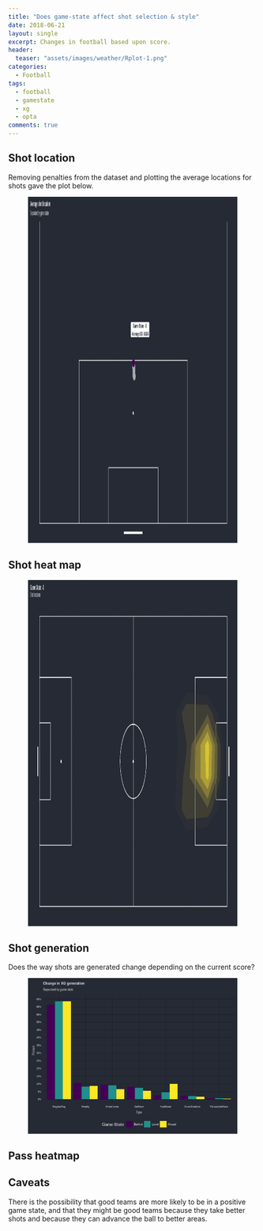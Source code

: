 ```yaml
---
title: "Does game-state affect shot selection & style"
date: 2018-06-21
layout: single
excerpt: Changes in football based upon score.
header:
  teaser: "assets/images/weather/Rplot-1.png"
categories:
  - Football
tags:
  - football
  - gamestate
  - xg
  - opta
comments: true
---
```


## Shot location
Removing penalties from the dataset and plotting the average locations for shots gave the plot below.

<figure class='centre'>
	<a href="/assets/images/avgshot.gif"><img src="/assets/images/avgshot.gif" width='1220' height='700'/></a>
</figure>
	
## Shot heat map

<figure class='centre'>
	<a href="/assets/images/gamestatelocation.gif"><img src="/assets/images/gamestatelocation.gif" width='1220' height='700'/></a>
</figure>

## Shot generation
Does the way shots are generated change depending on the current score?

<figure class='centre'>
	<a href="/assets/images/buildup.png"><img src="/assets/images/buildup.png"></a>
</figure>

## Pass heatmap

## Caveats
There is the possibility that good teams are more likely to be in a positive game state, and that they might be good teams because they take better shots and because they can advance the ball to better areas.
